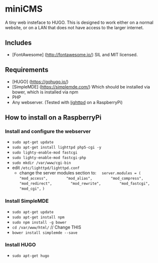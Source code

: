 # miniCMS
A tiny web insteface to HUGO. 
This is designed to work either on a normal website, or on a LAN that does not have access to the larger internet.

## Includes
* [FontAwesome] (http://fontawesome.io/) SIL and MIT licensed.

## Requirements
* [HUGO] (https://gohugo.io/)
* [SimpleMDE] (https://simplemde.com/) Which should be installed via bower, which is installed via npm
* PHP
* Any webserver. (Tested with [lighttpd](https://www.lighttpd.net/) on a RaspberryPi)

## How to install on a RaspberryPi

### Install and configure the webserver

* `sudo apt-get update`
* `sudo apt-get install lighttpd php5-cgi -y`
* `sudo lighty-enable-mod fastcgi`
* `sudo lighty-enable-mod fastcgi-php`
* `sudo mkdir /var/www/cgi-bin`
* edit `/etc/lighttpd/lighttpd.conf`
  * change the server modules section to:
`  server.modules = (`
`        "mod_access",`
`        "mod_alias",`
`        "mod_compress",`
`        "mod_redirect",`
`        "mod_rewrite",`
`        "mod_fastcgi",`
`        "mod_cgi",`
`)`

### Install SimpleMDE
* `sudo apt-get update`
* `sudo apt-get install npm`
* `sudo npm install -g bower`
* `cd /var/www/html/`  // Change THIS
* `bower install simplemde --save`

### Install HUGO
* `sudo apt-get hugo`

